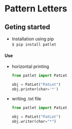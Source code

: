 # Pattern Letters
## Geting started

+ Installation using pip<br>
`$ pip install patlet`

#### Use
+ horizontal printing
  ```python
  from patlet import PatLet

  obj = PatLet("PatLet")
  obj.printer(char='*')
  ```
+ writing .txt file
  ```python
  from patlet import PatLet

  obj = PatLet("PatLet")
  obj.writer(char="*")
  ```